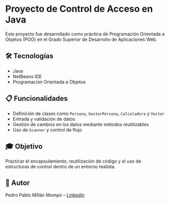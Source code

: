 # Proyecto de Control de Acceso en Java

Este proyecto fue desarrollado como práctica de Programación Orientada a Objetos (POO) en el Grado Superior de Desarrollo de Aplicaciones Web.

## 🛠 Tecnologías

- Java
- NetBeans IDE
- Programación Orientada a Objetos

## 📋 Funcionalidades

- Definición de clases como `Persona`, `GestorPersona`, `Calculadora` y `Vector`
- Entrada y validación de datos
- Gestión de cambios en los datos mediante métodos reutilizables
- Uso de `Scanner` y control de flujo

## 🎓 Objetivo

Practicar el encapsulamiento, reutilización de código y el uso de estructuras de control dentro de un entorno realista.

## 🚀 Autor

Pedro Pablo Millán Mompó – [LinkedIn](https://www.linkedin.com/in/pedro-pablo-millán-mompó-499a36377/)
